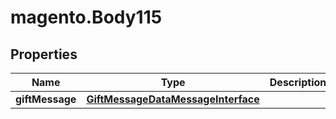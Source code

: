 # magento.Body115

## Properties
Name | Type | Description | Notes
------------ | ------------- | ------------- | -------------
**giftMessage** | [**GiftMessageDataMessageInterface**](GiftMessageDataMessageInterface.md) |  | 


